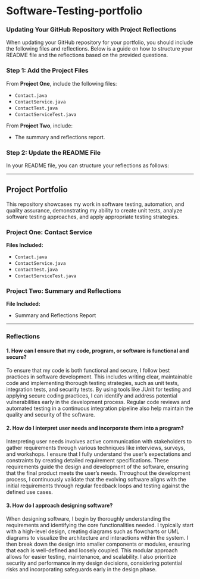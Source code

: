 # Software-Testing-portfolio
### Updating Your GitHub Repository with Project Reflections

When updating your GitHub repository for your portfolio, you should include the following files and reflections. Below is a guide on how to structure your README file and the reflections based on the provided questions.

### Step 1: Add the Project Files

From **Project One**, include the following files:
- `Contact.java`
- `ContactService.java`
- `ContactTest.java`
- `ContactServiceTest.java`

From **Project Two**, include:
- The summary and reflections report.

### Step 2: Update the README File

In your README file, you can structure your reflections as follows:

---

## Project Portfolio

This repository showcases my work in software testing, automation, and quality assurance, demonstrating my ability to create unit tests, analyze software testing approaches, and apply appropriate testing strategies.

### Project One: Contact Service

**Files Included:**
- `Contact.java`
- `ContactService.java`
- `ContactTest.java`
- `ContactServiceTest.java`

### Project Two: Summary and Reflections

**File Included:**
- Summary and Reflections Report

---

### Reflections

#### 1. How can I ensure that my code, program, or software is functional and secure?

To ensure that my code is both functional and secure, I follow best practices in software development. This includes writing clear, maintainable code and implementing thorough testing strategies, such as unit tests, integration tests, and security tests. By using tools like JUnit for testing and applying secure coding practices, I can identify and address potential vulnerabilities early in the development process. Regular code reviews and automated testing in a continuous integration pipeline also help maintain the quality and security of the software.

#### 2. How do I interpret user needs and incorporate them into a program?

Interpreting user needs involves active communication with stakeholders to gather requirements through various techniques like interviews, surveys, and workshops. I ensure that I fully understand the user’s expectations and constraints by creating detailed requirement specifications. These requirements guide the design and development of the software, ensuring that the final product meets the user’s needs. Throughout the development process, I continuously validate that the evolving software aligns with the initial requirements through regular feedback loops and testing against the defined use cases.

#### 3. How do I approach designing software?

When designing software, I begin by thoroughly understanding the requirements and identifying the core functionalities needed. I typically start with a high-level design, creating diagrams such as flowcharts or UML diagrams to visualize the architecture and interactions within the system. I then break down the design into smaller components or modules, ensuring that each is well-defined and loosely coupled. This modular approach allows for easier testing, maintenance, and scalability. I also prioritize security and performance in my design decisions, considering potential risks and incorporating safeguards early in the design phase.

